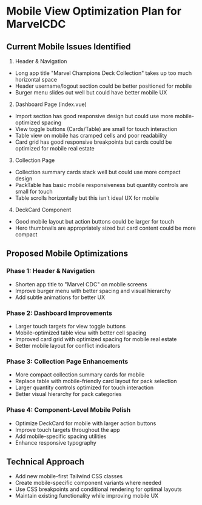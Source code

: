 # Mobile View Optimization Plan for MarvelCDC

## Current Mobile Issues Identified

1. Header & Navigation

- Long app title "Marvel Champions Deck Collection" takes up too much horizontal space
- Header username/logout section could be better positioned for mobile
- Burger menu slides out well but could have better mobile UX

2. Dashboard Page (index.vue)

- Import section has good responsive design but could use more mobile-optimized spacing
- View toggle buttons (Cards/Table) are small for touch interaction
- Table view on mobile has cramped cells and poor readability
- Card grid has good responsive breakpoints but cards could be optimized for mobile real estate

3. Collection Page

- Collection summary cards stack well but could use more compact design
- PackTable has basic mobile responsiveness but quantity controls are small for touch
- Table scrolls horizontally but this isn't ideal UX for mobile

4. DeckCard Component

- Good mobile layout but action buttons could be larger for touch
- Hero thumbnails are appropriately sized but card content could be more compact

## Proposed Mobile Optimizations

### Phase 1: Header & Navigation

- Shorten app title to "Marvel CDC" on mobile screens
- Improve burger menu with better spacing and visual hierarchy
- Add subtle animations for better UX

### Phase 2: Dashboard Improvements

- Larger touch targets for view toggle buttons
- Mobile-optimized table view with better cell spacing
- Improved card grid with optimized spacing for mobile real estate
- Better mobile layout for conflict indicators

### Phase 3: Collection Page Enhancements

- More compact collection summary cards for mobile
- Replace table with mobile-friendly card layout for pack selection
- Larger quantity controls optimized for touch interaction
- Better visual hierarchy for pack categories

### Phase 4: Component-Level Mobile Polish

- Optimize DeckCard for mobile with larger action buttons
- Improve touch targets throughout the app
- Add mobile-specific spacing utilities
- Enhance responsive typography

## Technical Approach

- Add new mobile-first Tailwind CSS classes
- Create mobile-specific component variants where needed
- Use CSS breakpoints and conditional rendering for optimal layouts
- Maintain existing functionality while improving mobile UX